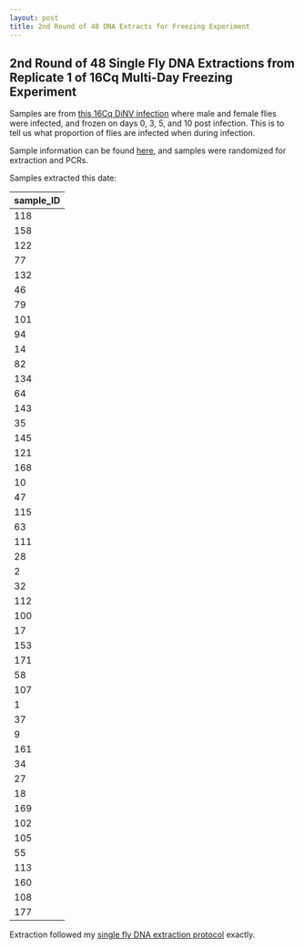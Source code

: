 ```yaml
---
layout: post
title: 2nd Round of 48 DNA Extracts for Freezing Experiment 
---
```


## 2nd Round of 48 Single Fly DNA Extractions from Replicate 1 of 16Cq Multi-Day Freezing Experiment 

Samples are from [this 16Cq DiNV infection](https://meschedl.github.io/Unckless-Lab-Notebook-Maggie/2023/05/24/16Cq-freezing-exp.html) where male and female flies were infected, and frozen on days 0, 3, 5, and 10 post infection. This is to tell us what proportion of flies are infected when during infection. 

Sample information can be found [here](https://docs.google.com/spreadsheets/d/1a0DyxHrYie6XQzd8wdEeOkemMl94IrNcSeTQ3W0gr8A/edit#gid=0), and samples were randomized for extraction and PCRs. 

Samples extracted this date:

| sample_ID |
|-----------|
| 118 |
| 158 |
| 122 |
| 77  |
| 132 |
| 46  |
| 79  |
| 101 |
| 94  |
| 14  |
| 82  |
| 134 |
| 64  |
| 143 |
| 35  |
| 145 |
| 121 |
| 168 |
| 10  |
| 47  |
| 115 |
| 63  |
| 111 |
| 28  |
| 2   |
| 32  |
| 112 |
| 100 |
| 17  |
| 153 |
| 171 |
| 58  |
| 107 |
| 1   |
| 37  |
| 9   |
| 161 |
| 34  |
| 27  |
| 18  |
| 169 |
| 102 |
| 105 |
| 55  |
| 113 |
| 160 |
| 108 |
| 177 |

Extraction followed my [single fly DNA extraction protocol](https://github.com/meschedl/Unckless_Lab_Resources/blob/main/protocols/single_fly_DNA_extraction.md) exactly.


